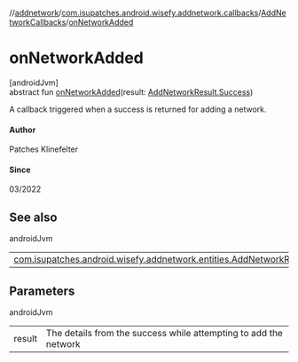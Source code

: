 //[addnetwork](../../../index.md)/[com.isupatches.android.wisefy.addnetwork.callbacks](../index.md)/[AddNetworkCallbacks](index.md)/[onNetworkAdded](on-network-added.md)

# onNetworkAdded

[androidJvm]\
abstract fun [onNetworkAdded](on-network-added.md)(result: [AddNetworkResult.Success](../../com.isupatches.android.wisefy.addnetwork.entities/-add-network-result/-success/index.md))

A callback triggered when a success is returned for adding a network.

#### Author

Patches Klinefelter

#### Since

03/2022

## See also

androidJvm

| | |
|---|---|
| [com.isupatches.android.wisefy.addnetwork.entities.AddNetworkResult.Success](../../com.isupatches.android.wisefy.addnetwork.entities/-add-network-result/-success/index.md) |  |

## Parameters

androidJvm

| | |
|---|---|
| result | The details from the success while attempting to add the network |
